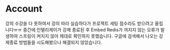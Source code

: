 # Account
강의 수강을 다 못하여서 강의 따라 실습하다가 프로젝트 세팅 점수라도 받으려고 올립니다ㅠㅠ
중간에 인텔리제이가 강제 종료된 후 Embed Redis가 꺼지지 않는 오류가 발생하여 스프링이 켜지지 않아 제대로 확인하지 못했습니다.
구글에 검색해서 나오는 강제종료 방법들을 시도해봤으나 해결되지 않았습니다.
